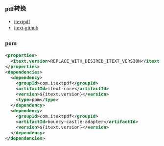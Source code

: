 <span  style="font-family: Simsun,serif; font-size: 17px; ">

### pdf转换

- [itextpdf](https://itextpdf.com/en/resources/downloads)
- [itext-github](https://github.com/itext/itext7)

### pom

~~~xml
<properties>
  <itext.version>REPLACE_WITH_DESIRED_ITEXT_VERSION</itext.version>
</properties>
<dependencies>
  <dependency>
    <groupId>com.itextpdf</groupId>
    <artifactId>itext-core</artifactId>
    <version>${itext.version}</version>
    <type>pom</type>
  </dependency>
  <dependency>
    <groupId>com.itextpdf</groupId>
    <artifactId>bouncy-castle-adapter</artifactId>
    <version>${itext.version}</version>
  </dependency>
</dependencies>
~~~

</span>
